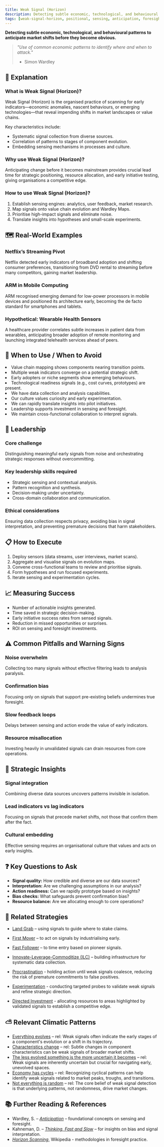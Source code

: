 ```yaml
---
title: Weak Signal (Horizon)
description: Detecting subtle economic, technological, and behavioural patterns to anticipate market shifts before they become obvious.
tags: [weak-signal-horizon, positional, sensing, anticipation, foresight, market shifts, patterns, signals]
---
```


**Detecting subtle economic, technological, and behavioural patterns to anticipate market shifts before they become obvious.**

> *"Use of common economic patterns to identify where and when to attack."*
>
> - Simon Wardley

## 🤔 **Explanation**

### What is Weak Signal (Horizon)?

Weak Signal (Horizon) is the organised practice of scanning for early indicators—economic anomalies, nascent behaviours, or emerging technologies—that reveal impending shifts in market landscapes or value chains.

Key characteristics include:

- Systematic signal collection from diverse sources.
- Correlation of patterns to stages of component evolution.
- Embedding sensing mechanisms in processes and culture.

### Why use Weak Signal (Horizon)?

Anticipating change before it becomes mainstream provides crucial lead time for strategic positioning, resource allocation, and early initiative testing, giving organisations a competitive edge.

### How to use Weak Signal (Horizon)?

1. Establish sensing engines: analytics, user feedback, market research.
2. Map signals onto value chain evolution and Wardley Maps.
3. Prioritise high-impact signals and eliminate noise.
4. Translate insights into hypotheses and small-scale experiments.

## 🗺️ **Real-World Examples**

### Netflix’s Streaming Pivot

Netflix detected early indicators of broadband adoption and shifting consumer preferences, transitioning from DVD rental to streaming before many competitors, gaining market leadership.

### ARM in Mobile Computing

ARM recognised emerging demand for low-power processors in mobile devices and positioned its architecture early, becoming the de facto standard for smartphones and tablets.

### Hypothetical: Wearable Health Sensors

A healthcare provider correlates subtle increases in patient data from wearables, anticipating broader adoption of remote monitoring and launching integrated telehealth services ahead of peers.

## 🚦 **When to Use / When to Avoid**

<Assessment strategyName="Weak Signal (Horizon)">
  <MapSignals>
    <li>Value chain mapping shows components nearing transition points.</li>
    <li>Multiple weak indicators converge on a potential strategic shift.</li>
    <li>Early adopters or niche segments show emerging behaviours.</li>
    <li>Technological readiness signals (e.g., cost curves, prototypes) are present.</li>
  </MapSignals>
  <Readiness>
    <li>We have data collection and analysis capabilities.</li>
    <li>Our culture values curiosity and early experimentation.</li>
    <li>We can rapidly translate insights into pilot initiatives.</li>
    <li>Leadership supports investment in sensing and foresight.</li>
    <li>We maintain cross-functional collaboration to interpret signals.</li>
  </Readiness>
</Assessment>

## 🎯 **Leadership**

### Core challenge

Distinguishing meaningful early signals from noise and orchestrating strategic responses without overcommitting.

### Key leadership skills required

- Strategic sensing and contextual analysis.
- Pattern recognition and synthesis.
- Decision-making under uncertainty.
- Cross-domain collaboration and communication.

### Ethical considerations

Ensuring data collection respects privacy, avoiding bias in signal interpretation, and preventing premature decisions that harm stakeholders.

## 📋 **How to Execute**

1. Deploy sensors (data streams, user interviews, market scans).
2. Aggregate and visualise signals on evolution maps.
3. Convene cross-functional teams to review and prioritise signals.
4. Form hypotheses and run focused experiments.
5. Iterate sensing and experimentation cycles.

## 📈 **Measuring Success**

- Number of actionable insights generated.
- Time saved in strategic decision-making.
- Early initiative success rates from sensed signals.
- Reduction in missed opportunities or surprises.
- ROI on sensing and foresight investments.

## ⚠️ **Common Pitfalls and Warning Signs**

### Noise overwhelm

Collecting too many signals without effective filtering leads to analysis paralysis.

### Confirmation bias

Focusing only on signals that support pre-existing beliefs undermines true foresight.

### Slow feedback loops

Delays between sensing and action erode the value of early indicators.

### Resource misallocation

Investing heavily in unvalidated signals can drain resources from core operations.

## 🧠 **Strategic Insights**

### Signal integration

Combining diverse data sources uncovers patterns invisible in isolation.

### Lead indicators vs lag indicators

Focusing on signals that precede market shifts, not those that confirm them after the fact.

### Cultural embedding

Effective sensing requires an organisational culture that values and acts on early insights.

## ❓ **Key Questions to Ask**

- **Signal quality:** How credible and diverse are our data sources?
- **Interpretation:** Are we challenging assumptions in our analysis?
- **Action readiness:** Can we rapidly prototype based on insights?
- **Bias checks:** What safeguards prevent confirmation bias?
- **Resource balance:** Are we allocating enough to core operations?

## 🔀 **Related Strategies**

- [Land Grab](/strategies/positional/land-grab) – using signals to guide where to stake claims.
- [First Mover](/strategies/positional/first-mover) – to act on signals by industrialising early.
- [Fast Follower](/strategies/positional/fast-follower) – to time entry based on pioneer signals.
- [Innovate-Leverage-Commoditize (ILC)](/strategies/ecosystem/innovate-leverage-commoditize) – building infrastructure for systematic data collection.

- [Procrastination](/strategies/defensive/procrastination) - holding action until weak signals coalesce, reducing the risk of premature commitments to false positives.
- [Experimentation](/strategies/attacking/experimentation) - conducting targeted probes to validate weak signals and refine strategic direction.
- [Directed Investment](/strategies/attacking/directed-investment) - allocating resources to areas highlighted by validated signals to establish a competitive edge.

## ⛅ **Relevant Climatic Patterns**

- [Everything evolves](/climatic-patterns/everything-evolves) – rel: Weak signals often indicate the early stages of a component's evolution or a shift in its trajectory.
- [Characteristics change](/climatic-patterns/characteristics-change) – rel: Subtle changes in component characteristics can be weak signals of broader market shifts.
- [The less evolved something is the more uncertain it becomes](/climatic-patterns/the-less-evolved-something-is-then-the-more-uncertain-it-becomes) – rel: Weak signals are inherently uncertain but crucial for navigating early, unevolved spaces.
- [Economy has cycles](/climatic-patterns/economy-has-cycles) – rel: Recognizing cyclical patterns can help identify weak signals related to market peaks, troughs, and transitions.
- [Not everything is random](/climatic-patterns/not-everything-is-random) – rel: The core belief of weak signal detection is that underlying patterns, not randomness, drive market changes.

## 📚 **Further Reading & References**

- Wardley, S. – [*Anticipation*](https://blog.gardeviance.org/2016/12/anticipation.html) – foundational concepts on sensing and foresight.
- Kahneman, D. – [*Thinking, Fast and Slow*](https://www.amazon.co.uk/Thinking-Fast-Slow-Daniel-Kahneman/dp/0141033576#:~:text=Book%20details&text=Nobel%20Prize%20winner%20Daniel%20Kahneman,%2C%20and%20slow%2C%20rational%20thinking.) – for insights on bias and signal interpretation.
- [*Horizon Scanning*](https://en.wikipedia.org/wiki/Horizon_scanning), Wikipedia - methodologies in foresight practice.
